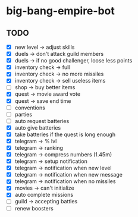 # big-bang-empire-bot

## TODO

- [x] new level -> adjust skills
- [x] duels -> don't attack guild members
- [x] duels -> if no good challenger, loose less points
- [x] inventory check -> full
- [x] inventory check -> no more missiles
- [x] inventory check -> sell useless items
- [ ] shop -> buy better items
- [x] quest -> movie award vote
- [x] quest -> save end time
- [ ] conventions
- [ ] parties
- [ ] auto request batteries
- [x] auto give batteries
- [x] take batteries if the quest is long enough
- [x] telegram -> % lvl
- [x] telegram -> ranking
- [x] telegram -> compress numbers (1.45m)
- [x] telegram -> setup notification
- [x] telegram -> notification when new level
- [x] telegram -> notification when new message
- [x] telegram -> notification when no missiles
- [x] movies -> can't initialize
- [x] auto complete missions
- [ ] guild -> accepting battles
- [ ] renew boosters
